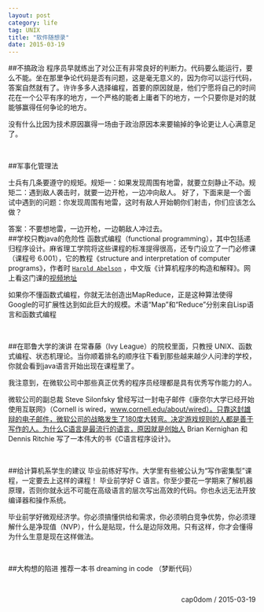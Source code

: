 ```yaml
---
layout: post
category: life
tag: UNIX
title: "软件随想录"
date: 2015-03-19
---
```




##不搞政治
程序员早就练出了对公正有非常良好的判断力。代码要么能运行，要么不能。坐在那里争论代码是否有问题，这是毫无意义的，因为你可以运行代码，答案自然就有了。许许多多人选择编程，首要的原因就是，他们宁愿将自己的时间花在一个公平有序的地方，一个严格的能者上庸者下的地方，一个只要你是对的就能够赢得任何争论的地方。

没有什么比因为技术原因赢得一场由于政治原因本来要输掉的争论更让人心满意足了。

<br/>

##军事化管理法

士兵有几条要遵守的规矩。规矩一：如果发现周围有地雷，就要立刻静止不动。规矩二：遇到敌人袭击时，就要一边开枪，一边冲向敌人。 好了，下面来是一个面试中遇到的问题：你发现周围有地雷，这时有敌人开始朝你们射击，你们应该怎么做？

答案：不要想地雷，一边开枪，一边朝敌人冲过去。
<br/>
##学校只教java的危险性
函数式编程（functional programming），其中包括递归程序设计。麻省理工学院将这些课程的标准提得很高，还专门设立了一门必修课（课程号 6.001），它的教程《structure and interpretation of computer programs》，作者时 [`Harold Abelson`](https://en.wikipedia.org/wiki/Hal_Abelson) ，中文版《计算机程序的构造和解释》。网上看这门课的[视频地址](http://gropus.csail.mit.edu/mac/classes/6.001/abelson-sussman-lectures)

如果你不懂函数式编程，你就无法创造出MapReduce，正是这种算法使得Google的可扩展性达到如此巨大的规模。术语“Map”和“Reduce”分别来自Lisp语言和函数式编程

<br/>


##在耶鲁大学的演讲
在常春藤（Ivy League）的院校里面，只教授 UNIX、函数式编程、状态机理论。当你顺着排名的顺序往下看到那些越来越少人问津的学校，你就会看到java语言开始出现在课程里了。

我注意到，在微软公司中那些真正优秀的程序员经理都是具有优秀写作能力的人。

微软公司的副总裁 Steve Silonfsky 曾经写过一封电子邮件《康奈尔大学已经开始使用互联网》（Cornell is wired，www.cornell.edu/about/wired）。只靠这封雄辩的电子邮件，微软公司的战略发生了180度大转弯。决定游戏规则的人都是善于写作的人。为什么C语言是最流行的语言，原因就是创始人 Brian Kernighan 和 Dennis Ritchie 写了一本伟大的书《C语言程序设计》。

<br/>

##给计算机系学生的建议
 毕业前练好写作。大学里有些被公认为“写作密集型”课程，一定要去上这样的课程！
毕业前学好 C 语言。你至少要花一学期来了解机器原理，否则你就永远不可能在高级语言的层次写出高效的代码。你也永远无法开放编译器和操作系统。

毕业前学好微观经济学。你必须搞懂供给和需求，你必须明白竞争优势，你必须理解什么是净现值（NVP），什么是贴现，什么是边际效用。只有这样，你才会懂得为什么生意是现在这样做法。

<br/>

##大构想的陷进
 推荐一本书 dreaming in code （梦断代码）
 
 <br/>
 
 <p align="right">cap0dom / 2015-03-19</p>